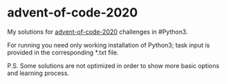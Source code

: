 # advent-of-code-2020
My solutions for [advent-of-code-2020](https://adventofcode.com/2020) challenges in #Python3.

For running you need only working installation of Python3; task input is provided in the corresponding *.txt file.

P.S. Some solutions are not optimized in order to show more basic options and learning process.
